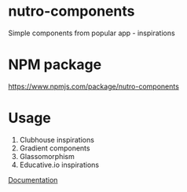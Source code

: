 # nutro-components

Simple components from popular app - inspirations

# NPM package

https://www.npmjs.com/package/nutro-components

# Usage

1. Clubhouse inspirations
2. Gradient components
3. Glassomorphism
4. Educative.io inspirations

[Documentation](https://nutro.netlify.app/)
